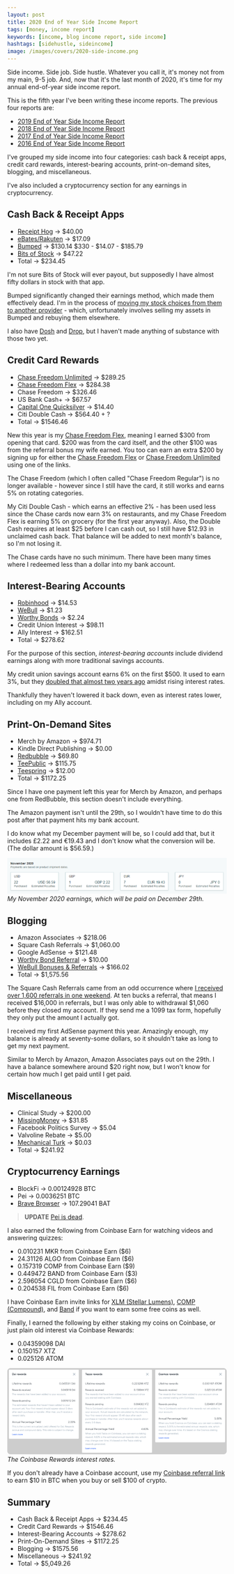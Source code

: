 ```yaml
---
layout: post
title: 2020 End of Year Side Income Report
tags: [money, income report]
keywords: [income, blog income report, side income]
hashtags: [sidehustle, sideincome]
image: /images/covers/2020-side-income.png
---
```


Side income. Side job. Side hustle. Whatever you call it, it's money not from my main, 9-5 job. And, now that it's the last month of 2020, it's time for my annual end-of-year side income report.

This is the fifth year I've been writing these income reports. The previous four reports are:

* [2019 End of Year Side Income Report](https://www.joehxblog.com/2019-end-of-year-side-income-report/)
* [2018 End of Year Side Income Report](https://www.joehxblog.com/2018-end-of-year-side-income-report/)
* [2017 End of Year Side Income Report](https://www.joehxblog.com/2017-end-of-year-side-income-report/)
* [2016 End of Year Side Income Report](https://www.joehxblog.com/2016-end-of-year-side-income-report/)

I've grouped my side income into four categories: cash back & receipt apps, credit card rewards, interest-bearing accounts, print-on-demand sites, blogging, and miscellaneous.

I've also included a cryptocurrency section for any earnings in cryptocurrency.

## Cash Back & Receipt Apps

* [Receipt Hog](https://www.receipthog.com/) &rarr; $40.00
* [eBates/Rakuten](https://www.joehxblog.com/ebates/) &rarr; $17.09
* [Bumped](https://bumped.com/) &rarr; $130.14 $330 - $14.07 - $185.79
* [Bits of Stock](https://bitsofstock.com/) &rarr; $47.22
* Total &rarr; $234.45

I'm not sure Bits of Stock will ever payout, but supposedly I have almost fifty dollars in stock with that app.

Bumped significantly changed their earnings method, which made them effectively dead. I'm in the process of [moving my stock choices from them to another provider](https://www.joehxblog.com/moving-my-stocks-from-bumped-to-robinhood-in-five-days/) - which, unfortunately involves selling my assets in Bumped and rebuying them elsewhere.

I also have [Dosh](https://www.joehxblog.com/dosh/) and [Drop](https://www.joehxblog.com/drop/), but I haven't made anything of substance with those two yet.

## Credit Card Rewards

* [Chase Freedom Unlimited](https://www.joehxblog.com/chase-freedom-unlimited/) &rarr; $289.25
* [Chase Freedom Flex](https://www.joehxblog.com/chase-freedom/) &rarr; $284.38
* Chase Freedom &rarr; $326.46
* US Bank Cash+ &rarr; $67.57
* [Capital One Quicksilver](https://www.joehxblog.com/capital-one-quicksilver/) &rarr; $14.40
* Citi Double Cash &rarr; $564.40 + ?
* Total &rarr; $1546.46

New this year is my [Chase Freedom Flex](https://www.joehxblog.com/chase-freedom/), meaning I earned $300 from opening that card. $200 was from the card itself, and the other $100 was from the referral bonus my wife earned. You too can earn an extra $200 by signing up for either the [Chase Freedom Flex](https://www.joehxblog.com/chase-freedom/) or [Chase Freedom Unlimited](https://www.joehxblog.com/chase-freedom-unlimited/) using one of the links.

The Chase Freedom (which I often called "Chase Freedom Regular") is no longer available - however since I still have the card, it still works and earns 5% on rotating categories.

My Citi Double Cash - which earns an effective 2% - has been used less since the Chase cards now earn 3% on restaurants, and my Chase Freedom Flex is earning 5% on grocery (for the first year anyway). Also, the Double Cash requires at least $25 before I can cash out, so I still have $12.93 in unclaimed cash back. That balance will be added to next month's balance, so I'm not losing it.

The Chase cards have no such minimum. There have been many times where I redeemed less than a dollar into my bank account.

## Interest-Bearing Accounts

* [Robinhood](https://www.joehxblog.com/robinhood/) &rarr; $14.53
* [WeBull](https://www.joehxblog.com/webull/) &rarr; $1.23
* [Worthy Bonds](https://www.joehxblog.com/worthybonds/) &rarr; $2.24
* Credit Union Interest &rarr; $98.11
* Ally Interest &rarr; $162.51
* Total &rarr; $278.62

For the purpose of this section, *interest-bearing accounts* include dividend earnings along with more traditional savings accounts.

My credit union savings account earns 6% on the first $500. It used to earn 3%, but they [doubled that almost two years ago](https://www.joehxblog.com/wright-patt-credit-union-quietly-doubles-truesaver-rate/) amidst rising interest rates.

Thankfully they haven't lowered it back down, even as interest rates lower, including on my Ally account.

## Print-On-Demand Sites

* Merch by Amazon &rarr; $974.71
* Kindle Direct Publishing &rarr; $0.00
* [Redbubble](https://www.redbubble.com/people/joehx) &rarr; $69.80
* [TeePublic](https://www.joehxblog.com/teepublic/) &rarr; $115.75
* [Teespring](https://teespring.com/stores/joehxs-store) &rarr; $12.00
* Total &rarr; $1172.25

Since I have one payment left this year for Merch by Amazon, and perhaps one from RedBubble, this section doesn't include everything.

The Amazon payment isn't until the 29th, so I wouldn't have time to do this post after that payment hits my bank account.

I do know what my December payment will be, so I could add that, but it includes £2.22 and €19.43 and I don't know what the conversion will be. (The dollar amount is $56.59.)

![My November 2020 earnings, which will be paid on December 29th.](/images/merch/november-2020-earnings.png)
*My November 2020 earnings, which will be paid on December 29th.*

## Blogging

* Amazon Associates &rarr; $218.06
* Square Cash Referrals &rarr; $1,060.00
* Google AdSense &rarr; $121.48
* [Worthy Bond Referral](https://www.joehxblog.com/worthybonds/) &rarr; $10.00
* [WeBull Bonuses & Referrals](https://www.joehxblog.com/webull/) &rarr; $166.02
* Total &rarr; $1,575.56

The Square Cash Referrals came from an odd occurrence where [I received over 1,600 referrals in one weekend](https://www.joehxblog.com/square-closed-my-cash-app-after-i-received-over-1600-referrals-in-one-weekend/). At ten bucks a referral, that means I received $16,000 in referrals, but I was only able to withdrawal $1,060 before they closed my account. If they send me a 1099 tax form, hopefully they only put the amount I actually got.

I received my first AdSense payment this year. Amazingly enough, my balance is already at seventy-some dollars, so it shouldn't take as long to get my next payment.

Similar to Merch by Amazon, Amazon Associates pays out on the 29th. I have a balance somewhere around $20 right now, but I won't know for certain how much I get paid until I get paid.

## Miscellaneous

* Clinical Study &rarr; $200.00
* [MissingMoney](https://www.missingmoney.com/en/) &rarr; $31.85
* Facebook Politics Survey &rarr; $5.04 	 
* Valvoline Rebate &rarr; $5.00 	 
* [Mechanical Turk](https://www.mturk.com/) &rarr; $0.03
* Total &rarr; $241.92
   
## Cryptocurrency Earnings

* BlockFi &rarr;  0.00124928 BTC
* Pei &rarr; 0.0036251 BTC
* [Brave Browser](https://www.joehxblog.com/brave/) &rarr; 107.29041 BAT

> **UPDATE** [Pei is dead](https://www.joehxblog.com/pei-is-dead/).

I also earned the following from Coinbase Earn for watching videos and answering quizzes:

* 0.010231 MKR from Coinbase Earn ($6)
* 24.31126 ALGO from Coinbase Earn ($6)
* 0.157319 COMP from Coinbase Earn ($9)
* 0.449472 BAND from Coinbase Earn ($3)
* 2.596054 CGLD from Coinbase Earn ($6)
* 0.204538 FIL from Coinbase Earn ($6)

I have Coinbase Earn invite links for [XLM (Stellar Lumens)](https://coinbase.com/earn/xlm/invite/z1jw65vh
), [COMP (Compound)](https://coinbase.com/earn/comp/invite/btkjfnhp), and [Band](https://coinbase.com/earn/band/invite/7cpqf3ms) if you want to earn some free coins as well.

Finally, I earned the following by either staking my coins on Coinbase, or just plain old interest via Coinbase Rewards:

* 0.04359098 DAI
* 0.150157 XTZ
* 0.025126 ATOM

![The Coinbase Rewards interest rates.](/images/coinbase-rewards-rates.png)
*The Coinbase Rewards interest rates.*

If you don't already have a Coinbase account, use my [Coinbase referral link](https://www.joehxblog.com/coinbase/) to earn $10 in BTC when you buy or sell $100 of crypto.

## Summary

* Cash Back & Receipt Apps &rarr; $234.45
* Credit Card Rewards &rarr; $1546.46
* Interest-Bearing Accounts &rarr; $278.62
* Print-On-Demand Sites &rarr; $1172.25
* Blogging &rarr; $1575.56
* Miscellaneous &rarr; $241.92
* Total &rarr; $5,049.26
